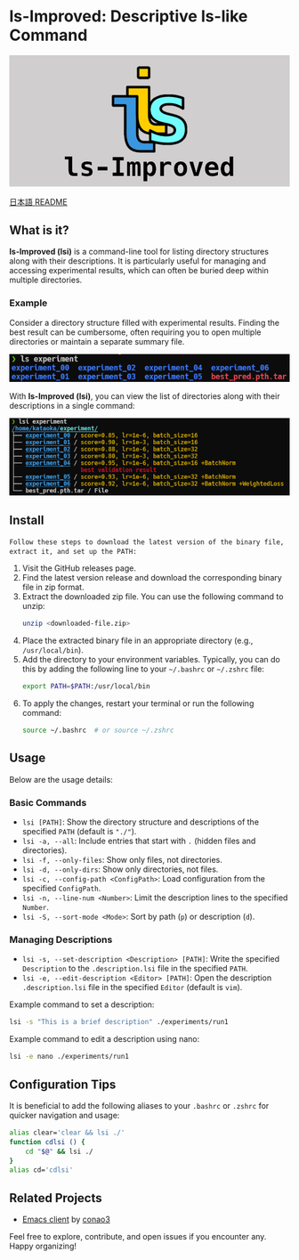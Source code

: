 # ls-Improved: Descriptive ls-like Command

![ls](https://github.com/ShotaroKataoka/ls-Improved/blob/master/doc/images/lsi.png)

[日本語 README](https://github.com/ShotaroKataoka/ls-Improved/blob/master/README.ja.md)

## What is it?

**ls-Improved (lsi)** is a command-line tool for listing directory structures along with their descriptions. It is particularly useful for managing and accessing experimental results, which can often be buried deep within multiple directories.

### Example

Consider a directory structure filled with experimental results. Finding the best result can be cumbersome, often requiring you to open multiple directories or maintain a separate summary file.

![ls](https://github.com/ShotaroKataoka/ls-Improved/blob/master/doc/images/ls_using.png)

With **ls-Improved (lsi)**, you can view the list of directories along with their descriptions in a single command:

![lsi](https://github.com/ShotaroKataoka/ls-Improved/blob/master/doc/images/lsi_using.png)

## Install

`Follow these steps to download the latest version of the binary file, extract it, and set up the PATH:`

1. Visit the GitHub releases page.
2. Find the latest version release and download the corresponding binary file in zip format.
3. Extract the downloaded zip file. You can use the following command to unzip:
   ```sh
   unzip <downloaded-file.zip>
   ```
4. Place the extracted binary file in an appropriate directory (e.g., `/usr/local/bin`).
5. Add the directory to your environment variables. Typically, you can do this by adding the following line to your `~/.bashrc` or `~/.zshrc` file:
   ```sh
   export PATH=$PATH:/usr/local/bin
   ```
6. To apply the changes, restart your terminal or run the following command:
   ```sh
   source ~/.bashrc  # or source ~/.zshrc
   ```

## Usage

Below are the usage details:

### Basic Commands

- `lsi [PATH]`: Show the directory structure and descriptions of the specified `PATH` (default is `"./"`).
- `lsi -a, --all`: Include entries that start with `.` (hidden files and directories).
- `lsi -f, --only-files`: Show only files, not directories.
- `lsi -d, --only-dirs`: Show only directories, not files.
- `lsi -c, --config-path <ConfigPath>`: Load configuration from the specified `ConfigPath`.
- `lsi -n, --line-num <Number>`: Limit the description lines to the specified `Number`.
- `lsi -S, --sort-mode <Mode>`: Sort by path (`p`) or description (`d`).

### Managing Descriptions

- `lsi -s, --set-description <Description> [PATH]`: Write the specified `Description` to the `.description.lsi` file in the specified `PATH`.
- `lsi -e, --edit-description <Editor> [PATH]`: Open the description `.description.lsi` file in the specified `Editor` (default is `vim`).

Example command to set a description:

```sh
lsi -s "This is a brief description" ./experiments/run1
```

Example command to edit a description using nano:

```sh
lsi -e nano ./experiments/run1
```

## Configuration Tips

It is beneficial to add the following aliases to your `.bashrc` or `.zshrc` for quicker navigation and usage:

```sh
alias clear='clear && lsi ./'
function cdlsi () {
    cd "$@" && lsi ./
}
alias cd='cdlsi'
```

## Related Projects

- [Emacs client](https://github.com/conao3/dired-lsi.el) by [conao3](https://github.com/conao3)

Feel free to explore, contribute, and open issues if you encounter any. Happy organizing!
